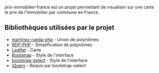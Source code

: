 prix-immobilier-france est un projet permettant de visualiser sur une carte le prix de l'immobilier par commune en France.

## Bibliothèques utilisées par le projet
  - [martinez-rueda-php](https://github.com/kudm761/martinez-rueda-php) - Union de polynômes 
  - [RDP-PHP](https://github.com/david-r-edgar/RDP-PHP) - Simplification de polynômes
  - [Leaflet](https://github.com/Leaflet/Leaflet) - Carte
  - [Bootstrap](https://github.com/twbs/bootstrap) - Style de l'interface
  - [bootstrap-select](https://github.com/snapappointments/bootstrap-select) - Style de l'interface
  - [jQuery](https://github.com/jquery/jquery) - Requis par bootstrap-select